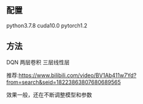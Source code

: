 ## 配置
python3.7.8 cuda10.0 pytorch1.2


## 方法
DQN 两层卷积 三层线性层

推荐:https://www.bilibili.com/video/BV1Ab411w7Yd?from=search&seid=18223863807680689565

效果一般，还在不断调整模型和参数

